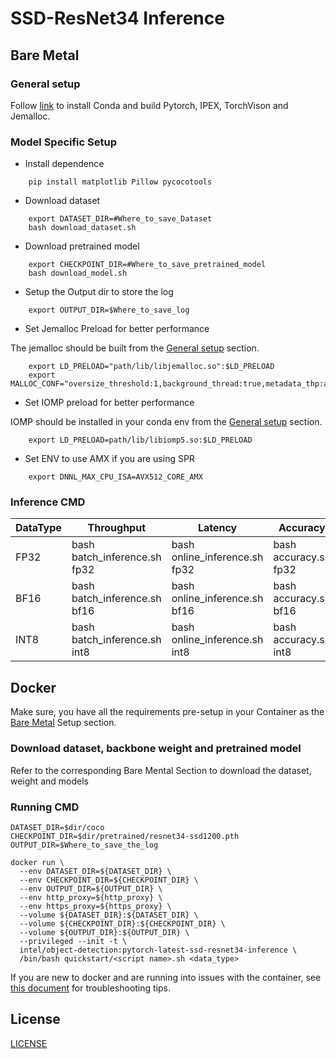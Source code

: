 # SSD-ResNet34 Inference
## Bare Metal
### General setup

Follow [link](/docs/general/pytorch/BareMetalSetup.md) to install Conda and build Pytorch, IPEX, TorchVison and Jemalloc.

### Model Specific Setup
* Install dependence
```
    pip install matplotlib Pillow pycocotools
```

* Download dataset
```
    export DATASET_DIR=#Where_to_save_Dataset
    bash download_dataset.sh
```

* Download pretrained model
```
    export CHECKPOINT_DIR=#Where_to_save_pretrained_model
    bash download_model.sh
```

* Setup the Output dir to store the log
```
    export OUTPUT_DIR=$Where_to_save_log
```

* Set Jemalloc Preload for better performance

The jemalloc should be built from the [General setup](#general-setup) section.
```
    export LD_PRELOAD="path/lib/libjemalloc.so":$LD_PRELOAD
    export MALLOC_CONF="oversize_threshold:1,background_thread:true,metadata_thp:auto,dirty_decay_ms:9000000000,muzzy_decay_ms:9000000000"
```

* Set IOMP preload for better performance

IOMP should be installed in your conda env from the [General setup](#general-setup) section.
```
    export LD_PRELOAD=path/lib/libiomp5.so:$LD_PRELOAD
```

* Set ENV to use AMX if you are using SPR
```
    export DNNL_MAX_CPU_ISA=AVX512_CORE_AMX
```

### Inference CMD

|  DataType   | Throughput  |  Latency    |   Accuracy  |
| ----------- | ----------- | ----------- | ----------- |
| FP32        | bash batch_inference.sh fp32 | bash online_inference.sh fp32 | bash accuracy.sh fp32 |
| BF16        | bash batch_inference.sh bf16 | bash online_inference.sh bf16 | bash accuracy.sh bf16 |
| INT8        | bash batch_inference.sh int8 | bash online_inference.sh int8 | bash accuracy.sh int8 |

## Docker

Make sure, you have all the requirements pre-setup in your Container as the [Bare Metal](#bare-metal) Setup section.

### Download dataset, backbone weight and pretrained model

Refer to the corresponding Bare Mental Section to download the dataset, weight and models

### Running CMD
```
DATASET_DIR=$dir/coco
CHECKPOINT_DIR=$dir/pretrained/resnet34-ssd1200.pth
OUTPUT_DIR=$Where_to_save_the_log

docker run \
  --env DATASET_DIR=${DATASET_DIR} \
  --env CHECKPOINT_DIR=${CHECKPOINT_DIR} \
  --env OUTPUT_DIR=${OUTPUT_DIR} \
  --env http_proxy=${http_proxy} \
  --env https_proxy=${https_proxy} \
  --volume ${DATASET_DIR}:${DATASET_DIR} \
  --volume ${CHECKPOINT_DIR}:${CHECKPOINT_DIR} \
  --volume ${OUTPUT_DIR}:${OUTPUT_DIR} \
  --privileged --init -t \
  intel/object-detection:pytorch-latest-ssd-resnet34-inference \
  /bin/bash quickstart/<script name>.sh <data_type>
```
If you are new to docker and are running into issues with the container,
see [this document](https://github.com/IntelAI/models/tree/master/docs/general/docker.md)
for troubleshooting tips.

<!--- 80. License -->
## License

[LICENSE](/LICENSE)